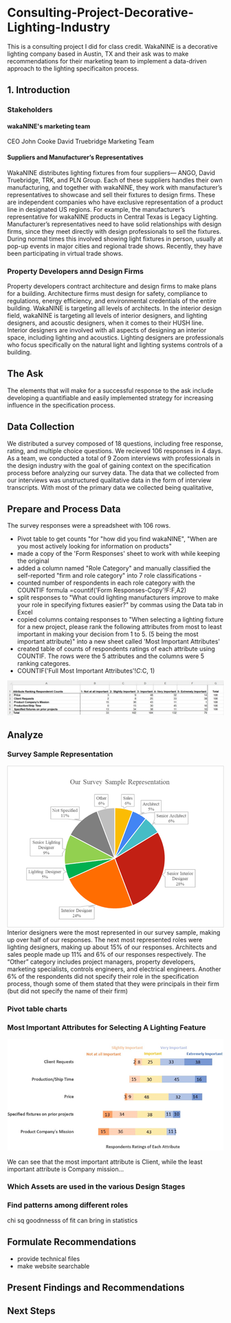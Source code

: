 # Consulting-Project-Decorative-Lighting-Industry
This is a consulting project I did for class credit. WakaNINE is a decorative lighting company based in Austin, TX and their ask was to make recommendations for their marketing team to implement a data-driven approach to the lighting specificaiton process.


## 1. Introduction

### Stakeholders

#### wakaNINE's marketing team
CEO John Cooke
David Truebridge
Marketing Team

#### Suppliers and Manufacturer’s Representatives 
WakaNINE distributes lighting fixtures from four suppliers— ANGO, David Truebridge, TRK, and PLN Group. Each of these suppliers handles their own manufacturing, and together with wakaNINE, they work with manufacturer’s representatives to showcase and sell their fixtures to design firms. These are independent companies who have exclusive representation of a product line in designated US regions. For example, the manufacturer’s representative for wakaNINE products in Central Texas is Legacy Lighting. Manufacturer’s representatives need to have solid relationships with design firms, since they meet directly with design professionals to sell the fixtures. During normal times this involved showing light fixtures in person, usually at pop-up events in major cities and regional trade shows. Recently, they have been participating in virtual trade shows.

### Property Developers annd Design Firms
Property developers contract architecture and design firms to make plans for a building. Architecture firms must design for safety, compliance to regulations, energy efficiency, and environmental credentials of the entire building. WakaNINE is targeting all levels of architects. 
In the interior design field, wakaNINE is targeting all levels of interior designers, and lighting designers, and acoustic designers, when it comes to their HUSH line. Interior designers are involved with all aspects of designing an interior space, including lighting and acoustics. Lighting designers are professionals who focus specifically on the natural light and lighting systems controls of a building. 

## The Ask

The elements that will make for a successful response to the ask include developing a quantifiable and easily implemented strategy for increasing influence in the specification process.  

## Data Collection

We distributed a survey composed of 18 questions, including free response, rating, and multiple choice questions. We recieved 106 responses in 4 days. As a team, we conducted a total of 9 Zoom interviews with professionals in the design industry with the goal of gaining context on the specification process before analyzing our survey data. The data that we collected from our interviews was unstructured qualitative data in the form of interview transcripts. With most of the primary data we collected being qualitative, 

## Prepare and Process Data

The survey responses were a spreadsheet with 106 rows. 

- Pivot table to get counts "for "how did you find wakaNINE", "When are you most actively looking for information on products"
- made a copy of the 'Form Responses' sheet to work with while keeping the original 
- added a column named "Role Category" and manually classified the self-reported "firm and role category" into 7 role classifications - 
- counted number of respondents in each role category with the COUNTIF formula =countif('Form Responses-Copy'!F:F,A2) 
- split responses to "What could lighting manufacturers improve to make your role in specifying fixtures easier?" by commas using the Data tab in Excel 
- copied columns containg responses to "When selecting a lighting fixture for a new project, please rank the following attributes from most to least important in making your decision from 1 to 5. (5 being the most important attribute)" into a new sheet called 'Most Important Attributes'
- created table of counts of respondents ratings of each attribute using COUNTIF. The rows were the 5 attributes and the columns were 5 ranking categores.
- COUNTIF('Full Most Important Attributes'!$C:$C, 1)					


![Attributes Table](https://github.com/wendymonl/Consulting-Project-Decorative-Lighting-Industry/blob/981e78f010d44881a8a645825c20e881a5ca44c2/Table%20of%20Ranking%20Counts.jpg)
## Analyze

### Survey Sample Representation
![Survey Sample Representation](https://github.com/wendymonl/Consulting-Project-Decorative-Lighting-Industry/blob/65ac5d8269de885fcea83437b3ede9bec03700d1/survey%20representation.png)
Interior designers were the most represented in our survey sample, making up over half of our responses. The next most represented roles were lighting designers, making up about 15% of our responses. Architects and sales people made up 11% and 6% of our responses respectively. The “Other” category  includes project managers, property developers, marketing specialists, controls engineers, and electrical engineers. Another 6% of the respondents did not specify their role in the specification process, though some of them stated that they were principals in their firm (but did not specify the name of their firm)

### Pivot table charts

### Most Important Attributes for Selecting A Lighting Feature
![Plot of Attributes](https://github.com/wendymonl/Consulting-Project-Decorative-Lighting-Industry/blob/981e78f010d44881a8a645825c20e881a5ca44c2/Plot%20of%20Ranking%20Counts%20with%20legend%202.jpg)

We can see that the most important attribute is Client, while the least important attribute is Company mission...

### Which Assets are used in the various Design Stages

### Find patterns among different roles
chi sq goodnnesss of fit can bring in statistics

## Formulate Recommendations

- provide technical files
- make website searchable

## Present Findings and Recommendations

## Next Steps
